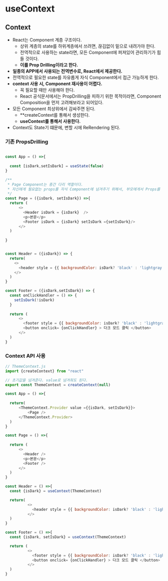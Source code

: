 # useContext

## Context
- React는 Component 계층 구조이다.
  - 상위 계층의 state를 하위계층에서 쓰려면, 끊김없이 밑으로 내려가야 한다.
  - 전역적으로 사용하는 state라면, 모든 Component에 퍼져있어 관리하기가 힘들 것이다.
  - **이를 Prop Drilling이라고 한다.**
- **일종의 APP에서 사용되는 전역변수로, React에서 제공한다.**
- 전역적으로 필요한 state를 자유롭게 자식 Component에서 접근 가능하게 한다.
- **context 사용 시, Component 재사용이 어렵다.**
  - 꼭 필요할 때만 사용해야 한다.
  - React 공식문서에서는 PropDrilling을 피하기 위한 목적이라면, Component Composition을 먼저 고려해보라고 되어있다.
- 모든 Component 최상위에서 감싸주면 된다.
  - **createContext를 통해서 생성한다. 
  - **useContext를 통해서 사용한다.**
- Context도 State기 떄문에, 변할 시에 ReRendering 된다.

### 기존 PropsDrilling

```js

const App = () =>{
  
  const [isDark,setIsDark] = useState(false)
}

/**
 * Page Component는 중간 다리 역할이다.
 * 자신에게 필요없는 props를 자식 Component에 넘겨주기 위해서, 부모에게서 Props를 받는다.
 */
const Page = ({isDark, setIsDark}) =>{
  return (
      <>
        <Header isDark = {isDark}  />
        <p>본문</p>
        <Footer isDark = {isDark} setIsDark ={setIsDark}/>
      </>
  )
  
}


const Header = ({isDark}) => {
  return(
    <>
      <header style = {{ backgroundColor: isDark? 'black' : 'lightgray' }} />
    </> 
  )
}

const Footer = ({isDark,setIsDark}) => {
  const onClickHandler = () => {
    setIsDark(!isDark)
  }
  
  return (
      <>
        <footer style = {{ backgroundColor: isDark? 'black' : 'lightgray' }} />
        <button onclick= {onClickHandler} > 다크 모드 클릭 </button>
      </>
  )
}
```

### Context API 사용
```js
// ThemeContext.js
import {createContext} from "react"

// 초기값을 넘겨준다. value로 넘겨줘도 된다.
export const ThemeContext = createContext(null)
```

```js
const App = () =>{
  
  return(
      <ThemeContext.Provider value ={{isDark, setIsDark}}>
          <Page />
      </ThemeContext.Provider>
  )
}

const Page = () =>{
  
  return (
      <>
        <Header />
        <p>본문</p>
        <Footer />
      </>
  )
}

const Header = () =>{
  const {isDark} = useContext(ThemeContext)

  return(
          <>
            <header style = {{ backgroundColor: isDark? 'black' : 'lightgray' }} />
          </>
  )
}

const Footer = () =>{
  const {isDark, setIsDark} = useContext(ThemeContext)

  return (
          <>
            <footer style = {{ backgroundColor: isDark? 'black' : 'lightgray' }} />
            <button onclick= {onClickHandler} > 다크 모드 클릭 </button>
          </>
  )
}

```